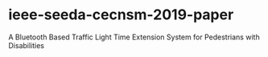# ieee-seeda-cecnsm-2019-paper
A Bluetooth Based Traffic Light Time Extension System for Pedestrians with Disabilities
